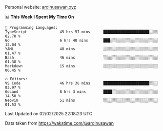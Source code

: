 Personal website: [ardinusawan.xyz](https://ardinusawan.xyz)

<!--START_SECTION:waka-->
📊 **This Week I Spent My Time On** 

```text
💬 Programming Languages: 
TypeScript               45 hrs 57 mins      █████████████████████░░░░   82.78 % 
Go                       6 hrs 40 mins       ███░░░░░░░░░░░░░░░░░░░░░░   12.04 % 
YAML                     48 mins             ░░░░░░░░░░░░░░░░░░░░░░░░░   01.47 % 
Bash                     46 mins             ░░░░░░░░░░░░░░░░░░░░░░░░░   01.38 % 
Markdown                 15 mins             ░░░░░░░░░░░░░░░░░░░░░░░░░   00.45 % 

🔥 Editors: 
VS Code                  46 hrs 36 mins      █████████████████████░░░░   83.97 % 
GoLand                   8 hrs 3 mins        ████░░░░░░░░░░░░░░░░░░░░░   14.50 % 
Neovim                   51 mins             ░░░░░░░░░░░░░░░░░░░░░░░░░   01.53 % 
```


 Last Updated on 02/02/2025 22:18:23 UTC
<!--END_SECTION:waka-->
Data taken from https://wakatime.com/@ardinusawan
